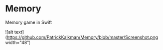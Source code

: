 # Memory
Memory game in Swift

![alt text](https://github.com/PatrickKalkman/Memory/blob/master/Screenshot.png width="48")
